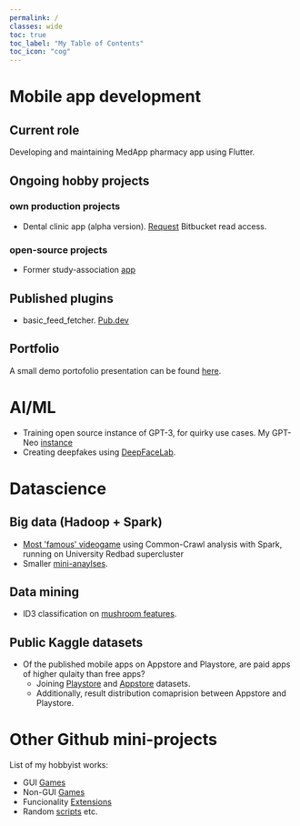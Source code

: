 ```yaml
---
permalink: /
classes: wide
toc: true
toc_label: "My Table of Contents"
toc_icon: "cog"
---
```


# Mobile app development

## Current role
Developing and maintaining MedApp pharmacy app using Flutter.

## Ongoing hobby projects

### own production projects

+ Dental clinic app (alpha version). [Request](mailto:ahalmehul+access.request@gmail.com?subject=Bitbucket%20Read%20Access%20Request%20(AH)&body=Hi%2C%0D%0A%0D%0AI%20would%20like%20to%20request%20simple%20read%20access%20to%20your%20private%20Bitbucket%20project%20at%20AH.%0D%0A%E2%AC%87%E2%AC%87%E2%AC%87%E2%AC%87%E2%AC%87%E2%AC%87%E2%AC%87%E2%AC%87%E2%AC%87%E2%AC%87%E2%AC%87%E2%AC%87%E2%AC%87%E2%AC%87%E2%AC%87%20Please%20type%20in%20any%20personalized%20message%20below%20this%20line%20%E2%AC%87%E2%AC%87%E2%AC%87%E2%AC%87%E2%AC%87%E2%AC%87%E2%AC%87%E2%AC%87%E2%AC%87%E2%AC%87%E2%AC%87%E2%AC%87%E2%AC%87%E2%AC%87%E2%AC%87%0D%0A%0D%0A%0D%0A%0D%0AKind%20regards%2C%0D%0AThe%20Inspector) Bitbucket read access.

### open-source projects

+ Former study-association [app](https://github.com/svthalia/Reaxit)

## Published plugins
+ basic_feed_fetcher. [Pub.dev](https://pub.dev/packages/basic_feed_fetcher)

## Portfolio
A small demo portofolio presentation can be found [here](https://1drv.ms/p/s!AqlOwfoXgAPB9zf41AJ1j7mMDkkt).

# AI/ML
+ Training open source instance of GPT-3, for quirky use cases. My GPT-Neo [instance](https://drive.google.com/drive/folders/1uWQ5mHiPoofg0f6EL5NACNlrYwJYDDIJ?usp=sharing)
+ Creating deepfakes using [DeepFaceLab](https://github.com/iperov/DeepFaceLab).

# Datascience

## Big data (Hadoop + Spark)
+ [Most 'famous' videogame](https://rubigdata.github.io/bigdata-blog-2021-LahaLuhem/Finale/index.html) using Common-Crawl analysis with Spark, running on University Redbad supercluster
+ Smaller [mini-anaylses](https://rubigdata.github.io/bigdata-blog-2021-LahaLuhem/).

## Data mining
+ ID3 classification on [mushroom features](https://drive.google.com/file/d/138KtfO_sFir3LXnSGEUaKfWh3J3QKuPP/view?usp=sharing).

## Public Kaggle datasets
+ Of the published mobile apps on Appstore and Playstore, are paid apps of higher qulaity than free apps?
  + Joining [Playstore](https://www.kaggle.com/datasets/gauthamp10/google-playstore-apps) and [Appstore](https://www.kaggle.com/datasets/gauthamp10/apple-appstore-apps) datasets.
  + Additionally, result distribution comaprision between Appstore and Playstore.

# Other Github mini-projects
List of my hobbyist works:
+ GUI [Games](https://lahaluhem.github.io/GUI_Games/)
+ Non-GUI [Games](https://lahaluhem.github.io/Non-GUI_Games/)
+ Funcionality [Extensions](https://lahaluhem.github.io/Extensions/)
+ Random [scripts](https://lahaluhem.github.io/Other_Programs/) etc.
